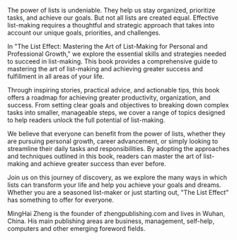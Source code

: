 

The power of lists is undeniable. They help us stay organized, prioritize tasks, and achieve our goals. But not all lists are created equal. Effective list-making requires a thoughtful and strategic approach that takes into account our unique goals, priorities, and challenges.

In "The List Effect: Mastering the Art of List-Making for Personal and Professional Growth," we explore the essential skills and strategies needed to succeed in list-making. This book provides a comprehensive guide to mastering the art of list-making and achieving greater success and fulfillment in all areas of your life.

Through inspiring stories, practical advice, and actionable tips, this book offers a roadmap for achieving greater productivity, organization, and success. From setting clear goals and objectives to breaking down complex tasks into smaller, manageable steps, we cover a range of topics designed to help readers unlock the full potential of list-making.

We believe that everyone can benefit from the power of lists, whether they are pursuing personal growth, career advancement, or simply looking to streamline their daily tasks and responsibilities. By adopting the approaches and techniques outlined in this book, readers can master the art of list-making and achieve greater success than ever before.

Join us on this journey of discovery, as we explore the many ways in which lists can transform your life and help you achieve your goals and dreams. Whether you are a seasoned list-maker or just starting out, "The List Effect" has something to offer for everyone.

MingHai Zheng is the founder of zhengpublishing.com and lives in Wuhan, China. His main publishing areas are business, management, self-help, computers and other emerging foreword fields.
